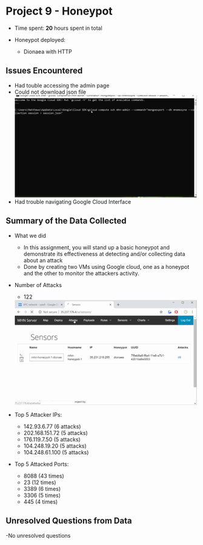# Project 9 - Honeypot 

- Time spent: **20** hours spent in total

- Honeypot deployed:
  - Dionaea with HTTP
  
## Issues Encountered
- Had touble accessing the admin page
- Could not download json file
  <img src='error.gif' title='Error' />
- Had trouble navigating Google Cloud Interface

## Summary of the Data Collected
- What we did
  - In this assignment, you will stand up a basic honeypot and demonstrate its effectiveness at detecting and/or collecting data about an attack
  - Done by creating two VMs using Google cloud, one as a honeypot and the other to monitor the attackers activity.
- Number of Attacks
  - 122
  
  <img src='Attack.gif' title='Attack' />
- Top 5 Attacker IPs:
  - 142.93.6.77 (6 attacks)
  - 202.168.151.72 (5 attacks)
  - 176.119.7.50 (5 attacks)
  - 104.248.19.20 (5 attacks)
  - 104.248.61.100 (5 attacks)
- Top 5 Attacked Ports:
  - 8088 (43 times)
  - 23 (12 times)
  - 3389 (6 times)
  - 3306 (5 times)
  - 445 (4 times)
## Unresolved Questions from Data
-No unresolved questions
